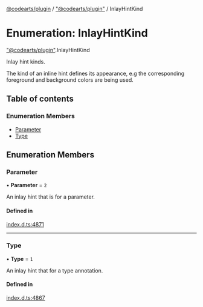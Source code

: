 [@codearts/plugin](../README.md) / ["@codearts/plugin"](../modules/_codearts_plugin_.md) / InlayHintKind

# Enumeration: InlayHintKind

["@codearts/plugin"](../modules/_codearts_plugin_.md).InlayHintKind

Inlay hint kinds.

The kind of an inline hint defines its appearance, e.g the corresponding foreground and background colors are being
used.

## Table of contents

### Enumeration Members

- [Parameter](codearts_plugin_.InlayHintKind.md#parameter)
- [Type](codearts_plugin_.InlayHintKind.md#type)

## Enumeration Members

### Parameter

• **Parameter** = ``2``

An inlay hint that is for a parameter.

#### Defined in

[index.d.ts:4871](https://github.com/huaweicloud/cloudide-plugin-api/blob/03b481c/index.d.ts#L4871)

___

### Type

• **Type** = ``1``

An inlay hint that for a type annotation.

#### Defined in

[index.d.ts:4867](https://github.com/huaweicloud/cloudide-plugin-api/blob/03b481c/index.d.ts#L4867)
